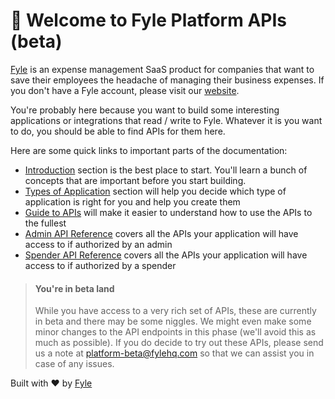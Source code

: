 # 👋 Welcome to Fyle Platform APIs (beta)

[Fyle](https://www.fylehq.com) is an expense management SaaS product for companies that want to save their employees the headache of managing their business expenses. If you don't have a Fyle account, please visit our [website](https://www.fylehq.com).

You're probably here because you want to build some interesting applications or integrations that read / write to Fyle. Whatever it is you want to do, you should be able to find APIs for them here.

Here are some quick links to important parts of the documentation:

* [Introduction](https://docs.fylehq.com/docs/fyle-platform-docs/ZG9jOjE-introduction) section is the best place to start. You'll learn a bunch of concepts that are important before you start building.
* [Types of Application](https://docs.fylehq.com/docs/fyle-platform-docs/ZG9jOjI4MTQ2NTc1-types-of-application) section will help you decide which type of application is right for you and help you create them 
* [Guide to APIs](https://docs.fylehq.com/docs/fyle-platform-docs/ZG9jOjI3Mzk2NTM3-guide-to-data-ap-is) will make it easier to understand how to use the APIs to the fullest
* [Admin API Reference](https://docs.fylehq.com/docs/fyle-platform-docs/YXBpOjQwNjU3MA-admin-ap-is) covers all the APIs your application will have access to if authorized by an admin
* [Spender API Reference](https://docs.fylehq.com/docs/fyle-platform-docs/YXBpOjI4NjcwODI4-spender-ap-is) covers all the APIs your application will have access to if authorized by a spender


<!-- theme: warning -->

> #### You're in beta land
>
> While you have access to a very rich set of APIs, these are currently in beta and there may be some niggles. We might even make some minor changes to the API endpoints in this phase (we'll avoid this as much as possible). If you do decide to try out these APIs, please send us a note at platform-beta@fylehq.com so that we can assist you in case of any issues.


Built with ❤️ by [Fyle](https://www.fylehq.com)